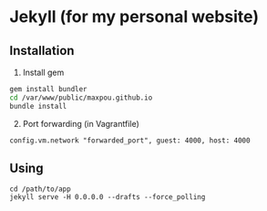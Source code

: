 # Jekyll (for my personal website)

## Installation

1. Install gem
```sh
gem install bundler
cd /var/www/public/maxpou.github.io
bundle install
```
2. Port forwarding (in Vagrantfile)
```
config.vm.network "forwarded_port", guest: 4000, host: 4000
```

## Using

```
cd /path/to/app
jekyll serve -H 0.0.0.0 --drafts --force_polling
```
